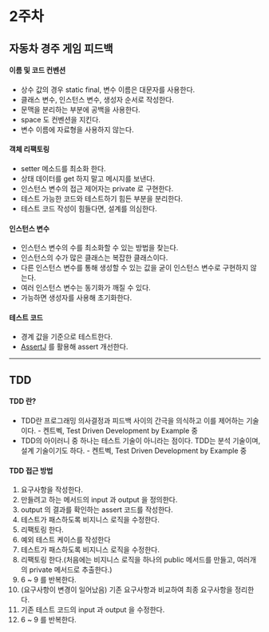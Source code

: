 # 2주차

## 자동차 경주 게임 피드백

#### 이름 및 코드 컨벤션
- 상수 값의 경우 static final, 변수 이름은 대문자를 사용한다.
- 클래스 변수, 인스턴스 변수, 생성자 순서로 작성한다.
- 문맥을 분리하는 부분에 공백을 사용한다.
- space 도 컨벤션을 지킨다.
- 변수 이름에 자료형을 사용하지 않는다.

#### 객체 리팩토링
- setter 메소드를 최소화 한다.
- 상태 데이터를 get 하지 말고 메시지를 보낸다.
- 인스턴스 변수의 접근 제어자는 private 로 구현한다.
- 테스트 가능한 코드와 테스트하기 힘든 부분을 분리한다.
- 테스트 코드 작성이 힘들다면, 설계를 의심한다.

#### 인스턴스 변수
- 인스턴스 변수의 수를 최소화할 수 있는 방법을 찾는다.
- 인스턴스의 수가 많은 클래스는 복잡한 클래스이다.
- 다른 인스턴스 변수를 통해 생성할 수 있는 값을 굳이 인스턴스 변수로 구현하지 않는다.
- 여러 인스턴스 변수는 동기화가 깨질 수 있다.
- 가능하면 생성자를 사용해 초기화한다.

#### 테스트 코드
- 경계 값을 기준으로 테스트한다.
- [AssertJ](http://joel-costigliola.github.io/assertj) 를 활용해 assert 개선한다.

---

## TDD

#### TDD 란?
 - TDD란 프로그래밍 의사결정과 피드백 사이의 간극을 의식하고 이를 제어하는 기술이다. - 켄트벡, Test Driven Development by Example 중
 - TDD의 아이러니 중 하나는 테스트 기술이 아니라는 점이다. TDD는 분석 기술이며, 설계 기술이기도 하다. - 켄트벡, Test Driven Development by Example 중

#### TDD 접근 방법
 1. 요구사항을 작성한다.
 2. 만들려고 하는 메서드의 input 과 output 을 정의한다.
 3. output 의 결과를 확인하는 assert 코드를 작성한다.
 4. 테스트가 패스하도록 비지니스 로직을 수정한다.
 6. 리팩토링 한다.
 7. 예외 테스트 케이스를 작성한다
 8. 테스트가 패스하도록 비지니스 로직을 수정한다.
 9. 리팩토링 한다.(처음에는 비지니스 로직을 하나의 public 메서드를 만들고, 여러개의 private 메서드로 추출한다.)
 10. 6 ~ 9 를 반복한다.
 11. (요구사항이 변경이 일어났음) 기존 요구사항과 비교하여 최종 요구사항을 정리한다.
 12. 기존 테스트 코드의 input 과 output 을 수정한다.
 13. 6 ~ 9 를 반복한다.











